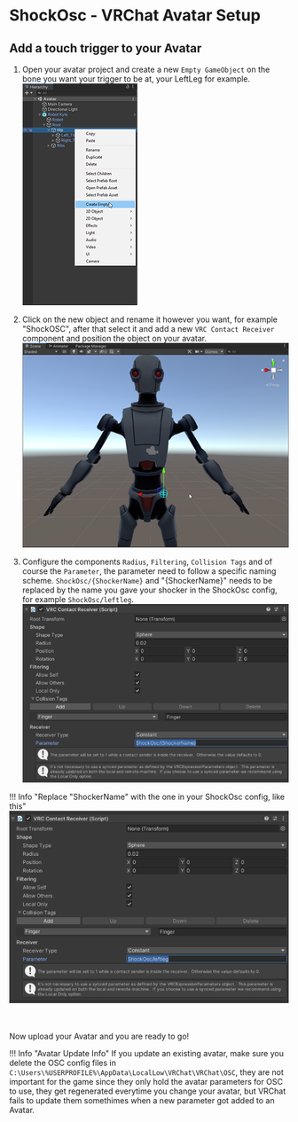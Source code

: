 # ShockOsc - VRChat Avatar Setup 
  
## Add a touch trigger to your Avatar
1. Open your avatar project and create a new ``Empty GameObject`` on the bone you want your trigger to be at, your LeftLeg for example.  
![Image "Image"](../static/guides/shockosc/create_trigger.png)  

2. Click on the new object and rename it however you want, for example "ShockOSC", after that select it and add a new ``VRC Contact Receiver`` component and position the object on your avatar.  
![Image "Image"](../static/guides/shockosc/example_position.png)  

3. Configure the components ``Radius``, ``Filtering``, ``Collision Tags`` and of course the ``Parameter``, the parameter need to follow a specific naming scheme. ``ShockOsc/{ShockerName}`` and "{ShockerName}" needs to be replaced by the name you gave your shocker in the ShockOsc config, for example ``ShockOsc/leftleg``.  
![Image "Image"](../static/guides/shockosc/example_settings2.png)

!!! Info "Replace "ShockerName" with the one in your ShockOsc config, like this"
    ![Image "Image"](../static/guides/shockosc/example_settings3.png)  

<br></br>
Now upload your Avatar and you are ready to go!
  
!!! Info "Avatar Update Info"
    If you update an existing avatar, make sure you delete the OSC config files in ``C:\Users\%USERPROFILE%\AppData\LocalLow\VRChat\VRChat\OSC``, they are not important for the game since they only hold the avatar parameters for OSC to use, they get regenerated everytime you change your avatar, but VRChat fails to update them somethimes when a new parameter got added to an Avatar. 
